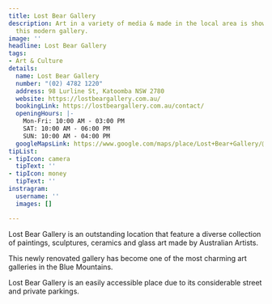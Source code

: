 ```yaml
---
title: Lost Bear Gallery
description: Art in a variety of media & made in the local area is shown & sold at
  this modern gallery.
image: ''
headline: Lost Bear Gallery
tags:
- Art & Culture
details:
  name: Lost Bear Gallery
  number: "(02) 4782 1220"
  address: 98 Lurline St, Katoomba NSW 2780
  website: https://lostbeargallery.com.au/
  bookingLink: https://lostbeargallery.com.au/contact/
  openingHours: |-
    Mon-Fri: 10:00 AM - 03:00 PM
    SAT: 10:00 AM - 06:00 PM
    SUN: 10:00 AM - 04:00 PM
  googleMapsLink: https://www.google.com/maps/place/Lost+Bear+Gallery/@-33.7205677,150.3099885,17z/data=!3m1!4b1!4m5!3m4!1s0x6b126ea255d62dbb:0xd116ff588a160e4d!8m2!3d-33.7205722!4d150.3121772
tipList:
- tipIcon: camera
  tipText: ''
- tipIcon: money
  tipText: ''
instragram:
  username: ''
  images: []

---
```

Lost Bear Gallery is an outstanding location that feature a diverse collection of paintings, sculptures, ceramics and glass art made by Australian Artists. 

This newly renovated gallery has become one of the most charming art galleries in the Blue Mountains. 

Lost Bear Gallery is an easily accessible place due to its considerable street and private parkings. 